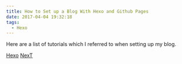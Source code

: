 ```yaml
---
title: How to Set up a Blog With Hexo and Github Pages
date: 2017-04-04 19:32:18
tags:
  - Hexo
---
```

Here are a list of tutorials which I referred to when setting up my blog.
<!-- more -->
[Hexo](https://hexo.io/zh-cn/)
[NexT](https://theme-next.org)

